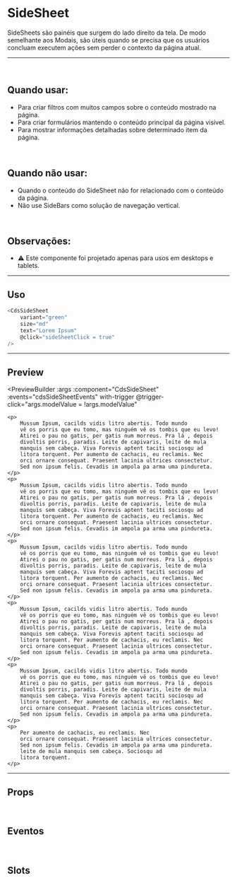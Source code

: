 # SideSheet

SideSheets são painéis que surgem do lado direito da tela. De modo semelhante aos Modais, são úteis quando se precisa que os usuários concluam executem ações sem perder o contexto da página atual.

---
<br>


## Quando usar:
- Para criar filtros com muitos campos sobre o conteúdo mostrado na página.
- Para criar formulários mantendo o conteúdo principal da página visível.
- Para mostrar informações detalhadas sobre determinado item da página.

<br>

## Quando não usar:
- Quando o conteúdo do SideSheet não for relacionado com o conteúdo da página.
- Não use SideBars como solução de navegação vertical.

<br>

## Observações:
- ⚠️ Este componente foi projetado apenas para usos em desktops e tablets.

---

## Uso

```js
<CdsSideSheet
	variant="green"
	size="md"
	text="Lorem Ipsum"
	@click="sideSheetClick = true"
/>
```

---

## Preview

<PreviewBuilder
	:args
	:component="CdsSideSheet"
	:events="cdsSideSheetEvents"
	with-trigger
	@trigger-click="args.modelValue = !args.modelValue"
>
	<p>
		Mussum Ipsum, cacilds vidis litro abertis. Todo mundo
		vê os porris que eu tomo, mas ninguém vê os tombis que eu levo!
		Atirei o pau no gatis, per gatis num morreus. Pra lá , depois
		divoltis porris, paradis. Leite de capivaris, leite de mula
		manquis sem cabeça. Viva Forevis aptent taciti sociosqu ad
		litora torquent. Per aumento de cachacis, eu reclamis. Nec
		orci ornare consequat. Praesent lacinia ultrices consectetur.
		Sed non ipsum felis. Cevadis im ampola pa arma uma pindureta.
	</p>
	<p>
		Mussum Ipsum, cacilds vidis litro abertis. Todo mundo
		vê os porris que eu tomo, mas ninguém vê os tombis que eu levo!
		Atirei o pau no gatis, per gatis num morreus. Pra lá , depois
		divoltis porris, paradis. Leite de capivaris, leite de mula
		manquis sem cabeça. Viva Forevis aptent taciti sociosqu ad
		litora torquent. Per aumento de cachacis, eu reclamis. Nec
		orci ornare consequat. Praesent lacinia ultrices consectetur.
		Sed non ipsum felis. Cevadis im ampola pa arma uma pindureta.
	</p>
	<p>
		Mussum Ipsum, cacilds vidis litro abertis. Todo mundo
		vê os porris que eu tomo, mas ninguém vê os tombis que eu levo!
		Atirei o pau no gatis, per gatis num morreus. Pra lá , depois
		divoltis porris, paradis. Leite de capivaris, leite de mula
		manquis sem cabeça. Viva Forevis aptent taciti sociosqu ad
		litora torquent. Per aumento de cachacis, eu reclamis. Nec
		orci ornare consequat. Praesent lacinia ultrices consectetur.
		Sed non ipsum felis. Cevadis im ampola pa arma uma pindureta.
	</p>
	<p>
		Mussum Ipsum, cacilds vidis litro abertis. Todo mundo
		vê os porris que eu tomo, mas ninguém vê os tombis que eu levo!
		Atirei o pau no gatis, per gatis num morreus. Pra lá , depois
		divoltis porris, paradis. Leite de capivaris, leite de mula
		manquis sem cabeça. Viva Forevis aptent taciti sociosqu ad
		litora torquent. Per aumento de cachacis, eu reclamis. Nec
		orci ornare consequat. Praesent lacinia ultrices consectetur.
		Sed non ipsum felis. Cevadis im ampola pa arma uma pindureta.
	</p>
	<p>
		Mussum Ipsum, cacilds vidis litro abertis. Todo mundo
		vê os porris que eu tomo, mas ninguém vê os tombis que eu levo!
		Atirei o pau no gatis, per gatis num morreus. Pra lá , depois
		divoltis porris, paradis. Leite de capivaris, leite de mula
		manquis sem cabeça. Viva Forevis aptent taciti sociosqu ad
		litora torquent. Per aumento de cachacis, eu reclamis. Nec
		orci ornare consequat. Praesent lacinia ultrices consectetur.
		Sed non ipsum felis. Cevadis im ampola pa arma uma pindureta.
	</p>
	<p>
		Per aumento de cachacis, eu reclamis. Nec
		orci ornare consequat. Praesent lacinia ultrices consectetur.
		Sed non ipsum felis. Cevadis im ampola pa arma uma pindureta.
		leite de mula manquis sem cabeça. Sociosqu ad
		litora torquent.
	</p>
</PreviewBuilder>

---

## Props

<APITable
	name="CdsSideSheet"
	section="props"
/>
<br>

## Eventos

<APITable
	name="CdsSideSheet"
	section="events"
/>
<br>

## Slots

<APITable
	name="CdsSideSheet"
	section="slots"
/>

<script setup>
import { ref } from 'vue';
import CdsSideSheet from '@/components/SideSheet.vue';

const cdsSideSheetEvents = [
	'update:modelValue',
	'cancel',
	'close',
	'ok',
];

const args = ref({
	title: 'SideSheet',
	okButtonText: 'Confirmar',
	cancelButtonText: 'Cancelar',
});
</script>
